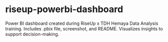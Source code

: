 # riseup-powerbi-dashboard
Power BI dashboard created during RiseUp x TDH Hemaya Data Analysis training. Includes .pbix file, screenshot, and README. Visualizes insights to support decision-making.
